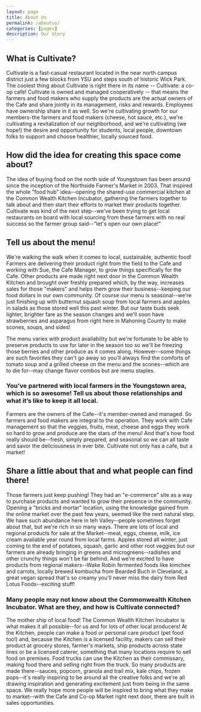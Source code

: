 ```yaml
---
layout: page
title: About Us
permalink: /aboutus/
categories: [pages]
description: Our Story
---
```


<p>

## What is Cultivate?

Cultivate is a fast-casual restaurant located in the near
north campus district just a few blocks from YSU and steps south of historic
Wick Park. The coolest thing about Cultivate is right there in its
name -- Cultivate: a co-op cafe! Cultivate is owned and managed
cooperatively -- that means the farmers and food makers who supply the products
are the actual owners of the Cafe and share jointly in its management, risks and
rewards. Employees have ownership share in it as well. So we're cultivating
growth for our members-the farmers and food makers (cheese, hot sauce, etc.),
we're cultivating a revitalization of our neighborhood, and we're cultivating
(we hope!) the desire and opportunity for students, local people, downtown folks
to support and choose healthier, locally sourced food.

## How did the idea for creating this space come about?

The idea of buying food
on the north side of Youngstown has been around since the inception of the
Northside Farmer's Market in 2003. That inspired the whole "food hub"
idea--opening the shared-use commercial kitchen at the Common Wealth Kitchen
Incubator, gathering the farmers together to talk about and then start their
efforts to market their products together. Cultivate was kind of the next
step--we've been trying to get local restaurants on board with local sourcing
from these farmers with no real success so the farmer group said--"let's open
our own place!"

## Tell us about the menu!  

We're walking the walk when it comes to local, sustainable,
authentic food! Farmers are delivering their product right from the field to
the Cafe and working with Sue, the Cafe Manager, to grow things specifically
for the Cafe. Other products are made right next door in the Common Wealth
Kitchen and brought over freshly prepared which, by the way, increases sales
for those "makers" and helps them grow their business--keeping our food
dollars in our own community. Of course our menu is seasonal--we're just
finishing up with butternut squash soup from local farmers and apples in
salads as those stored well this past winter. But our taste buds seek lighter,
brighter fare as the season changes and we'll soon have strawberries and
asparagus from right here in Mahoning County to make scones, soups, and sides!

The menu varies with product availability but we're fortunate to be able to
preserve products to use for later in the season too so we'll be freezing
those berries and other produce as it comes along. However--some things are
such favorites they can't go away so you'll always find the comforts of tomato
soup and a grilled cheese on the menu and the scones--which are to die
for--may change flavor combos but are menu staples.

### You’ve partnered with local farmers in the Youngstown area, which is so awesome!  Tell us about those relationships and what it’s like to keep it all local.

Farmers are the
owners of the Cafe--it's member-owned and managed. So farmers and food makers
are integral to the operation. They work with Cafe management so that the
veggies, fruits, meat, cheese and eggs they work so hard to grow and produce
are the stars of the menu! And that's how food really should be--fresh, simply
prepared, and seasonal so we can all taste and savor the deliciousness in ever
bite. Cultivate not only has a cafe, but a market!  

## Share a little about that and what people can find there!

Those farmers just keep pushing! They had an
"e-commerce" site as a way to purchase products and wanted to grow their
presence in the community. Opening a "bricks and mortar" location, using the
knowledge gained from the online market over the past few years, seemed like
the next natural step. We have such abundance here in teh Valley--people
sometimes forget about that, but we're rich in so many ways. There are lots of
local and regional products for sale at the Market--meat, eggs, cheese, milk,
ice cream available year round from local farms. Apples stored all winter,
just coming to the end of potatoes, squash, garlic and other root veggies but
our farmers are already bringing in greens and microgreens--radishes and other
crunchy things won't be far behind. And we're excited to have products from
regional makers--Wake Robin fermented foods like kimchee and carrots, locally
brewed kombucha from Bearded Buch in Cleveland, a great vegan spread that's so
creamy you'll never miss the dairy from Red Lotus Foods--exciting stuff!

### Many people may not know about the Commonwealth Kitchen Incubator. What are they, and how is Cultivate connected?

The mother ship of local food! The Common
Wealth Kitchen Incubator is what makes it all possible--for us and for lots of
other local producers! At the Kitchen, people can make a food or personal care
product (pet food too!) and, because the Kitchen is a licensed facility,
makers can sell their product at grocery stores, farmer's markets, ship
products across state lines or be a licensed caterer, something that many
locations require to sell food on premises. Food trucks can use the Kitchen as
their commissary, making food there and selling right from the truck. So many
products are made there--sauces, popcorn, granola and trail mix, kale chips,
frozen pops--it's really inspiring to be around all the creative folks and
we're all drawing inspiration and generating excitement just from being in the
same space. We really hope more people will be inspired to bring what they
make to market--with the Cafe and Co-op Market right next door, there are
built in sales opportunities.  

</p>
